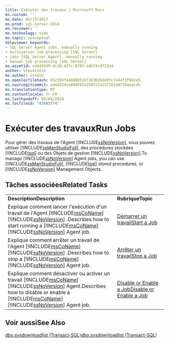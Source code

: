 ```yaml
---
title: Exécuter des travaux | Microsoft Docs
ms.custom: ''
ms.date: 06/13/2017
ms.prod: sql-server-2014
ms.reviewer: ''
ms.technology: ssms
ms.topic: conceptual
helpviewer_keywords:
- SQL Server Agent jobs, manually running
- multiserver job processing [SQL Server]
- jobs [SQL Server Agent], manually running
- manual job processing [SQL Server]
ms.assetid: cd445949-dc10-42fc-8785-4db74c9723ad
author: stevestein
ms.author: sstein
ms.openlocfilehash: 652399f44888852d7263020de0fc7e44f3f942e5
ms.sourcegitcommit: ad4d92dce894592a259721a1571b1d8736abacdb
ms.translationtype: MT
ms.contentlocale: fr-FR
ms.lasthandoff: 08/04/2020
ms.locfileid: "87603774"
---
```

# <a name="run-jobs"></a><span data-ttu-id="ac2b1-102">Exécuter des travaux</span><span class="sxs-lookup"><span data-stu-id="ac2b1-102">Run Jobs</span></span>
  <span data-ttu-id="ac2b1-103">Pour gérer des travaux de l'Agent [!INCLUDE[ssNoVersion](../../includes/ssnoversion-md.md)], vous pouvez utiliser [!INCLUDE[ssManStudioFull](../../includes/ssmanstudiofull-md.md)], des procédures stockées [!INCLUDE[tsql](../../includes/tsql-md.md)] ou des Objets de gestion [!INCLUDE[ssNoVersion](../../includes/ssnoversion-md.md)].</span><span class="sxs-lookup"><span data-stu-id="ac2b1-103">To manage [!INCLUDE[ssNoVersion](../../includes/ssnoversion-md.md)] Agent jobs, you can use [!INCLUDE[ssManStudioFull](../../includes/ssmanstudiofull-md.md)], [!INCLUDE[tsql](../../includes/tsql-md.md)] stored procedures, or [!INCLUDE[ssNoVersion](../../includes/ssnoversion-md.md)] Management Objects.</span></span>  
  
## <a name="related-tasks"></a><span data-ttu-id="ac2b1-104">Tâches associées</span><span class="sxs-lookup"><span data-stu-id="ac2b1-104">Related Tasks</span></span>  
  
|||  
|-|-|  
|<span data-ttu-id="ac2b1-105">**Description**</span><span class="sxs-lookup"><span data-stu-id="ac2b1-105">**Description**</span></span>|<span data-ttu-id="ac2b1-106">**Rubrique**</span><span class="sxs-lookup"><span data-stu-id="ac2b1-106">**Topic**</span></span>|  
|<span data-ttu-id="ac2b1-107">Explique comment lancer l'exécution d'un travail de l'Agent [!INCLUDE[msCoName](../../includes/msconame-md.md)][!INCLUDE[ssNoVersion](../../includes/ssnoversion-md.md)] .</span><span class="sxs-lookup"><span data-stu-id="ac2b1-107">Describes how to start running a [!INCLUDE[msCoName](../../includes/msconame-md.md)][!INCLUDE[ssNoVersion](../../includes/ssnoversion-md.md)] Agent job.</span></span>|[<span data-ttu-id="ac2b1-108">Démarrer un travail</span><span class="sxs-lookup"><span data-stu-id="ac2b1-108">Start a Job</span></span>](start-a-job.md)|  
|<span data-ttu-id="ac2b1-109">Explique comment arrêter un travail de l'Agent [!INCLUDE[msCoName](../../includes/msconame-md.md)][!INCLUDE[ssNoVersion](../../includes/ssnoversion-md.md)] .</span><span class="sxs-lookup"><span data-stu-id="ac2b1-109">Describes how to stop a [!INCLUDE[msCoName](../../includes/msconame-md.md)][!INCLUDE[ssNoVersion](../../includes/ssnoversion-md.md)] Agent job.</span></span>|[<span data-ttu-id="ac2b1-110">Arrêter un travail</span><span class="sxs-lookup"><span data-stu-id="ac2b1-110">Stop a Job</span></span>](stop-a-job.md)|  
|<span data-ttu-id="ac2b1-111">Explique comment désactiver ou activer un travail [!INCLUDE[msCoName](../../includes/msconame-md.md)][!INCLUDE[ssNoVersion](../../includes/ssnoversion-md.md)] Agent.</span><span class="sxs-lookup"><span data-stu-id="ac2b1-111">Describes how to disable or enable a [!INCLUDE[msCoName](../../includes/msconame-md.md)][!INCLUDE[ssNoVersion](../../includes/ssnoversion-md.md)] Agent job.</span></span>|[<span data-ttu-id="ac2b1-112">Disable or Enable a Job</span><span class="sxs-lookup"><span data-stu-id="ac2b1-112">Disable or Enable a Job</span></span>](disable-or-enable-a-job.md)|  
  
## <a name="see-also"></a><span data-ttu-id="ac2b1-113">Voir aussi</span><span class="sxs-lookup"><span data-stu-id="ac2b1-113">See Also</span></span>  
 [<span data-ttu-id="ac2b1-114">dbo.sysdownloadlist &#40;Transact-SQL&#41;</span><span class="sxs-lookup"><span data-stu-id="ac2b1-114">dbo.sysdownloadlist &#40;Transact-SQL&#41;</span></span>](/sql/relational-databases/system-tables/dbo-sysdownloadlist-transact-sql)  
  
  
